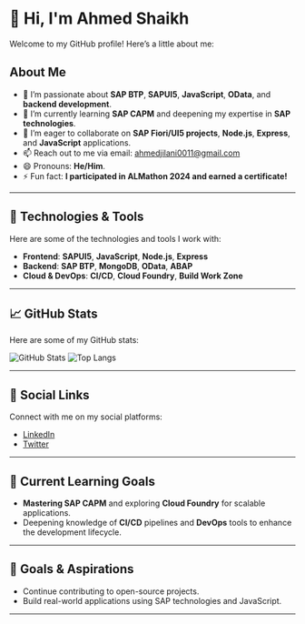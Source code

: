 # 👋 Hi, I'm Ahmed Shaikh

Welcome to my GitHub profile! Here’s a little about me:

## About Me
- 👀 I’m passionate about **SAP BTP**, **SAPUI5**, **JavaScript**, **OData**, and **backend development**.
- 🌱 I’m currently learning **SAP CAPM** and deepening my expertise in **SAP technologies**.
- 💞️ I’m eager to collaborate on **SAP Fiori/UI5 projects**, **Node.js**, **Express**, and **JavaScript** applications.
- 📫 Reach out to me via email: [ahmedjilani0011@gmail.com](mailto:ahmedjilani0011@gmail.com)
- 😄 Pronouns: **He/Him**.
- ⚡ Fun fact: **I participated in ALMathon 2024 and earned a certificate!**

---

## 🚀 Technologies & Tools
Here are some of the technologies and tools I work with:

- **Frontend**: **SAPUI5**, **JavaScript**, **Node.js**, **Express**
- **Backend**: **SAP BTP**, **MongoDB**, **OData**, **ABAP**
- **Cloud & DevOps**: **CI/CD**, **Cloud Foundry**, **Build Work Zone**

---

## 📈 GitHub Stats

Here are some of my GitHub stats:

![GitHub Stats](https://github-readme-stats.vercel.app/api?username=ahmedjilani123&show_icons=true&hide_title=true&theme=radical)
![Top Langs](https://github-readme-stats.vercel.app/api/top-langs/?username=ahmedjilani123&layout=compact&theme=radical)

---

## 🔗 Social Links

Connect with me on my social platforms:

- [LinkedIn](https://www.linkedin.com/in/ahmed-shaikh/)  
- [Twitter](https://twitter.com/ahmed_shaikh_)

---

## 🌱 Current Learning Goals

- **Mastering SAP CAPM** and exploring **Cloud Foundry** for scalable applications.
- Deepening knowledge of **CI/CD** pipelines and **DevOps** tools to enhance the development lifecycle.

---

## 🎯 Goals & Aspirations
- Continue contributing to open-source projects.
- Build real-world applications using SAP technologies and JavaScript.

---

<!--
ahmedjilani123/ahmedjilani123 is a ✨ special ✨ repository because its `README.md` (this file) appears on your GitHub profile.
You can click the Preview link to take a look at your changes.
-->
